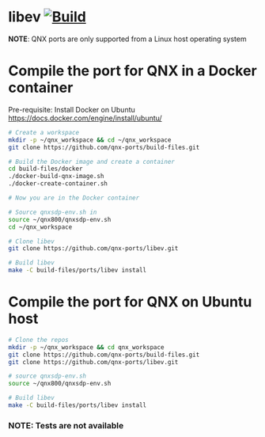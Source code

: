 # libev [![Build](https://github.com/qnx-ports/build-files/actions/workflows/libev.yml/badge.svg)](https://github.com/qnx-ports/build-files/actions/workflows/libev.yml)

**NOTE**: QNX ports are only supported from a Linux host operating system

# Compile the port for QNX in a Docker container

Pre-requisite: Install Docker on Ubuntu https://docs.docker.com/engine/install/ubuntu/

```bash
# Create a workspace
mkdir -p ~/qnx_workspace && cd ~/qnx_workspace
git clone https://github.com/qnx-ports/build-files.git

# Build the Docker image and create a container
cd build-files/docker
./docker-build-qnx-image.sh
./docker-create-container.sh

# Now you are in the Docker container

# Source qnxsdp-env.sh in
source ~/qnx800/qnxsdp-env.sh
cd ~/qnx_workspace

# Clone libev
git clone https://github.com/qnx-ports/libev.git

# Build libev
make -C build-files/ports/libev install
```

# Compile the port for QNX on Ubuntu host

```bash
# Clone the repos
mkdir -p ~/qnx_workspace && cd qnx_workspace
git clone https://github.com/qnx-ports/build-files.git
git clone https://github.com/qnx-ports/libev.git

# source qnxsdp-env.sh
source ~/qnx800/qnxsdp-env.sh

# Build libev
make -C build-files/ports/libev install
```

### **NOTE**: Tests are not available
